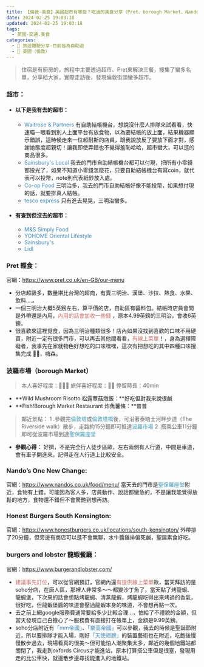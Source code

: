 ```yaml
---
title: 【倫敦-美食】英國超市有哪些？吃過的美食分享（Pret、borough Market、Nando’s One New Change、Honest Burgers、burgers and lobster）
date: 2024-02-25 19:03:18
updated: 2024-02-25 19:03:18
tags:
  - 英國-交通.美食
categories: 
  - 🌴 旅遊體驗分享-目前皆為自助遊
  - 🥥 英國（倫敦） 
---
```

>	住宿是有廚房的，旅程中主要透過超市、Pret來解決三餐，搜集了蠻多名單，分享給大家，實際走訪後，發現倫敦街頭蠻多超市。

<!-- more -->

### 超市：
+ #### 以下是我有去的超市：
  + <font color=#4287B5>Waitrose & Partners</font>
有自助結帳機台，想說沒什麼人排隊來試看看，快速瞄一眼看到別人上面平台有放食物，以為要結帳的放上面，結果機器顯示錯誤，這時候走來一位超耐斯的店員，跟我說放反了要放下面才對，感謝她態度超親切！讓我即使弄錯也不覺得羞恥哈哈，超市蠻大，可以逛的商品很多。
  + <font color=#4287B5>Sainsbury's Local</font>
我去的門市自助結帳機台都可以付現，把所有小零錢都投光了，如果不知道小零錢怎麼花，只要自助結帳機台有寫coin，就代表可以投幣，note則代表紙鈔放入處。
  + <font color=#4287B5>Co-op Food</font>
三明治多，我去的門市自助結帳好像不能投幣，如果想付現的話，就要排真人結帳。
  + <font color=#4287B5>tesco express</font> 
只有進去晃晃，三明治蠻多。

+ #### 有查到但沒去的超市：
  + <font color=#4287B5>M&S Simply Food</font>
  + <font color=#4287B5>YOHOME Oriental Lifestyle</font>
  + <font color=#4287B5>Sainsbury's</font>
  + <font color=#4287B5>Lidl</font>

### Pret 輕食：
官網：https://www.pret.co.uk/en-GB/our-menu
   + 分店超級多，數量堪比台灣的超商，有賣三明治、漢堡、沙拉、熱食、水果、飲料....。
   + 一個三明治大概5英鎊左右，算平價的店，自助區有醬料包。結帳時店員會問是外帶還是內用，<font color=#c36d67>內用的話會加收一些錢</font> ，原本4.99英鎊的三明治，會收6英鎊。
   + 很喜歡來這裡覓食，因為三明治種類很多！店內如果沒找到喜歡的口味不用硬買，附近一定有很多門市，可以再去其他間看看，<font color=#c36d67>有線上菜單</font>！，身為選擇障礙者，我事先在家就物色好想吃的口味嘿嘿，這次有把想吃的其中四種口味搜集完成 💪🏼，嗨森。


### 波羅市場（borough Market）
>	本人喜好程度：🌝🌝🌝 旅伴喜好程度：🌝🌝
>	停留時長：40min
+ **Wild Mushroom Risotto 松露蕈菇燉飯：**好吃但對我來說很鹹
+ **Fish!Borough Market Restaurant 炸魚薯條：**普普

>鄰近景點：
> 1 .參觀完<font color=#4599B6>倫敦塔</font>或<font color=#4599B6>倫敦塔橋</font>後，可沿著泰晤士河畔步道（The Riverside walk）散步，走路約15分鐘即可抵達<font color=#4599B6>波羅市場</font>
> 2 .搭乘公車11分鐘即可從波羅市場到達<font color=#4599B6>聖保羅座堂</font>

+ **參觀心得**：
好擠，不是完全行人徒步區歐，左右兩側有人行道，中間是車道，會有車子開進來，記得走在人行道上比較安全。

### Nando’s One New Change:
官網：https://www.nandos.co.uk/food/menu/
當天去的門市是<font color=#4599B6>聖保羅座堂</font>附近，食物有上錯，可能因為客人多，店員動作、說話都蠻急的，不是讓我能覺得放鬆的地方，食物還不錯但不會驚艷到想再訪。

### Honest Burgers South Kensington:
官網：https://www.honestburgers.co.uk/locations/south-kensington/
外帶排了20分鐘，但旁邊有商店可以逛不會無聊，水牛醬雞排偏死鹹，聖誕素食好吃。

### burgers and lobster 龍蝦餐廳：
官網：https://www.burgerandlobster.com/
  + <font color=#c36d67>建議事先訂位</font>，可以從官網預訂，官網內還<font color=#c36d67>有提供線上菜單</font>歐，當天拜訪的是soho分店，在唐人區，那裡人非常多～～都變沙丁魚了，當天點了烤龍蝦、龍蝦堡，下次來的話會想點烤龍蝦、清蒸龍蝦，烤龍蝦吃得出來烤過的香氣，很好吃，但龍蝦堡醬的味道會壓過龍蝦本身的味道，不會想再點一次。
  + 去之前上網google服務費通常要給多少比較合理...，怕給了不禮貌的金額，但當天發現自己白擔心了～服務費有直接打在帳單上，金額是9.99英鎊。
  + soho分店附近有<font color=#4287B5>「mm帝國」</font>、<font color=#4287B5>「樂高帝國」</font>可以參觀，我去的時候是聖誕節附近，所以要排隊才能入場，剛好<font color=#4287B5>「天使翅膀」</font>的裝置藝術也在附近，吃飽後慢慢散步過去，現場看真的很美～但可能怕人潮聚集太多，鄰近的幾個地鐵站都關閉了，我走到oxfords Circus才能進站，原本打算搭公車但是很塞，發現用走的比公車快，就邊散步邊尋找能進入的地鐵站。
